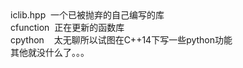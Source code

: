 <center><div style="text-align:center;float: center;padding-left: 1000px;"><img src="https://i.postimg.cc/Pf9p0hdM/68322.jpg"></div></center>
iclib.hpp&nbsp;&nbsp;一个已被抛弃的自己编写的库<br>
cfunction&nbsp;&nbsp;正在更新的函数库<br>
cpython&nbsp;&nbsp;&nbsp;&nbsp;太无聊所以试图在C++14下写一些python功能<br>
其他就没什么了。。。<br>
